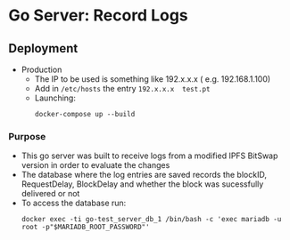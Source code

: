 Go Server: Record Logs
===================================================

## Deployment

* Production
    * The IP to be used is something like 192.x.x.x ( e.g. 192.168.1.100)
    * Add in `/etc/hosts` the entry `192.x.x.x	test.pt`
    * Launching:
       ```shell
       docker-compose up --build
       ```

### Purpose

* This go server was built to receive logs from a modified IPFS BitSwap version in order to evaluate the changes
* The database where the log entries are saved records the blockID, RequestDelay, BlockDelay and whether the block was sucessfully delivered or not
* To access the database run:
    ```shell
    docker exec -ti go-test_server_db_1 /bin/bash -c 'exec mariadb -u root -p"$MARIADB_ROOT_PASSWORD"'
    ```

